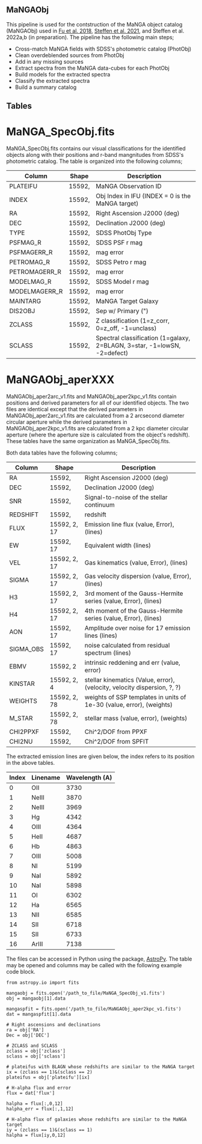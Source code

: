 ## MaNGAObj
This pipeline is used for the contstruction of the MaNGA object catalog (MaNGAObj) used in [Fu et al. 2018](https://ui.adsabs.harvard.edu/abs/2018ApJ...856...93F/abstract), [Steffen et al. 2021](https://ui.adsabs.harvard.edu/abs/2021ApJ...909..120S/abstract), and Steffen et al. 2022a,b (in preparation). The pipeline has the following main steps;
- Cross-match MaNGA fields with SDSS's photometric catalog (PhotObj)
- Clean overdeblended sources from PhotObj
- Add in any missing sources
- Extract spectra from the MaNGA data-cubes for each PhotObj
- Build models for the extracted spectra
- Classify the extracted spectra
- Build a summary catalog

## Tables

# MaNGA_SpecObj.fits
MaNGA_SpecObj.fits contains our visual classifications for the identified objects along with their positions and r-band mangnitudes from SDSS's photometric catalog. The table is organized into the following columns;

| Column | Shape | Description |
| ------ | ----- | ----------- |
| PLATEIFU | 15592, | MaNGA Observation ID |
| INDEX | 15592, | Obj Index in IFU (INDEX = 0 is the MaNGA target) |
| RA | 15592, | Right Ascension J2000 (deg) |
| DEC | 15592, | Declination J2000 (deg) |
| TYPE | 15592, | SDSS PhotObj Type |
| PSFMAG_R | 15592, | SDSS PSF r mag |
| PSFMAGERR_R | 15592, | mag error |
| PETROMAG_R | 15592, | SDSS Petro r mag |
| PETROMAGERR_R | 15592, | mag error |
| MODELMAG_R | 15592, | SDSS Model r mag |
| MODELMAGERR_R | 15592, | mag error |
| MAINTARG | 15592, | MaNGA Target Galaxy |
| DIS2OBJ | 15592, | Sep w/ Primary (") |
| ZCLASS | 15592, | Z classification (1=z_corr, 0=z_off, -1=unclass) |
| SCLASS | 15592, | Spectral classification (1=galaxy, 2=BLAGN, 3=star, -1=lowSN, -2=defect) |

# MaNGAObj_aperXXX
MaNGAObj_aper2arc_v1.fits and MaNGAObj_aper2kpc_v1.fits contain positions and derived parameters for all of our identified objects. The two files are identical except that the derived parameters in MaNGAObj_aper2arc_v1.fits are calculated from a 2 arcsecond diameter circular aperture while the derived parameters in MaNGAObj_aper2kpc_v1.fits are calculated from a 2 kpc diameter circular aperture (where the aperture size is calculated from the object's redshift). These tables have the same organization as MaNGA_SpecObj.fits. 

Both data tables have the following columns;

| Column | Shape | Description |
| ------ | ----- | ----------- |
| RA | 15592, | Right Ascension J2000 (deg) |
| DEC | 15592, | Declination J2000 (deg) |
| SNR | 15592, | Signal-to-noise of the stellar continuum |
| REDSHIFT | 15592, | redshift |
| FLUX | 15592, 2, 17 | Emission line flux (value, Error), (lines) |
| EW | 15592, 17 | Equivalent width (lines) |
| VEL | 15592, 2, 17 | Gas kinematics (value, Error), (lines) |
| SIGMA | 15592, 2, 17 | Gas velocity dispersion (value, Error), (lines) |
| H3 | 15592, 2, 17 | 3rd moment of the Gauss-Hermite series (value, Error), (lines) |
| H4 | 15592, 2, 17 | 4th moment of the Gauss-Hermite series (value, Error), (lines) |
| AON | 15592, 17 | Amplitude over noise for 17 emission lines (lines) |
| SIGMA_OBS | 15592, 17 | noise calculated from residual spectrum (lines) |
| EBMV | 15592, 2 | intrinsic reddening and err (value, error) |
| KINSTAR | 15592, 2, 4 | stellar kinematics (Value, error), (velocity, velocity dispersion, ?, ?) |
| WEIGHTS | 15592, 2, 78 | weights of SSP templates in units of 1e-30 (value, error), (weights) |
| M_STAR | 15592, 2, 78 | stellar mass (value, error), (weights) |
| CHI2PPXF | 15592, | Chi^2/DOF from PPXF |
| CHI2NU | 15592, | Chi^2/DOF from SPFIT |

The extracted emission lines are given below, the index refers to its position in the above tables.

| Index | Linename | Wavelength (A) |
| ----- | -------- | -------------- |
| 0 | OII | 3730 |
| 1 | NeIII | 3870 |
| 2 | NeIII | 3969 |
| 3 | Hg | 4342 |
| 4 | OIII | 4364 |
| 5 | HeII | 4687 |
| 6 | Hb | 4863 |
| 7 | OIII | 5008 |
| 8 | NI | 5199 |
| 9 | NaI | 5892 |
| 10 | NaI | 5898 |
| 11 | OI | 6302 |
| 12 | Ha | 6565 |
| 13 | NII | 6585 |
| 14 | SII | 6718 |
| 15 | SII | 6733 |
| 16 | ArIII | 7138 |

The files can be accessed in Python using the package, [AstroPy](https://www.astropy.org/). The table may be opened and columns may be called with the following example code block.
```
from astropy.io import fits

mangaobj = fits.open('/path_to_file/MaNGA_SpecObj_v1.fits')
obj = mangaobj[1].data

mangaspfit = fits.open('/path_to_file/MaNGAObj_aper2kpc_v1.fits')
dat = mangaspfit[1].data

# Right ascensions and declinations
ra = obj['RA']
Dec = obj['DEC']

# ZCLASS and SCLASS
zclass = obj['zclass']
sclass = obj['sclass']

# plateifus with BLAGN whose redshifts are similar to the MaNGA target
ix = (zclass == 1)&(sclass == 2)
plateifus = obj['plateifu'][ix]

# H-alpha flux and error
flux = dat['flux']

halpha = flux[:,0,12]
halpha_err = flux[:,1,12]

# H-alpha flux of galaxies whose redshifts are similar to the MaNGA target
iy = (zclass == 1)&(sclass == 1)
halpha = flux[iy,0,12]
```

